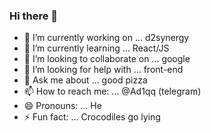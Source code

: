 ### Hi there 👋

- 🔭 I’m currently working on ... d2synergy
- 🌱 I’m currently learning ... React/JS
- 👯 I’m looking to collaborate on ... google
- 🤔 I’m looking for help with ... front-end
- 💬 Ask me about ... good pizza
- 📫 How to reach me: ... @Ad1qq  (telegram)
- 😄 Pronouns: ... He
- ⚡ Fun fact: ... Crocodiles go lying

